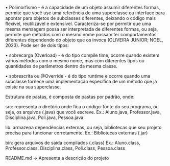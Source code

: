 •	Polimorfismo - é  a capacidade de um objeto assumir diferentes formas, permite que você use uma referência de uma superclasse ou interface para apontar para objetos de subclasses diferentes, deixando o código mais flexível, reutilizável e extensível. Caracteriza-se por permitir que uma mesma mensagem possa ser interpretada de diferentes formas,  ou seja, permite que métodos com o mesmo nome possam ter comportamentos diferentes dependendo do objeto que os invoca (OLIVEIRA JUNIOR; NOEL, 2023). Pode ser de dois tipos:

•	sobrecarga (Overload) - é do tipo compile time, ocorre quando existem vários métodos com o mesmo nome, mas com diferentes tipos ou quantidades de parâmetros dentro da mesma classe.

•	sobrescrita ou @Override - é do tipo runtime e ocorre quando uma subclasse fornece uma implementação específica de um método que já existe na sua superclasse.

Estrutura de pastas, é composta de pastas por padrão, onde:

src: representa o diretório onde fica o código-fonte do seu programa, ou seja, os arquivos (.java) que você escreve. Ex.: Aluno.java, Professor.java, Disciplina.java, Poli.java, Pessoa.java

lib: armazena dependências externas, ou seja, bibliotecas que seu projeto precisa para funcionar corretamente. Ex.: Bibliotecas externas (.jar)

bin: gera arquivos de saída compilados (.class) Ex.: Aluno.class, Professor.class, Disciplina.class, Poli.class, Pessoa.class

README.md → Apresenta a descrição do projeto
